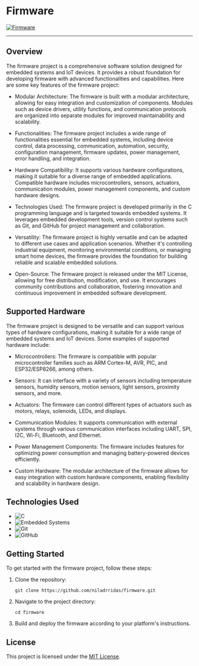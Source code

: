 # Firmware

[![Firmware](https://img.shields.io/badge/Firmware-Project-blue)](https://github.com/niladrridas/firmware)

---

## Overview

The firmware project is a comprehensive software solution designed for embedded systems and IoT devices. It provides a robust foundation for developing firmware with advanced functionalities and capabilities. Here are some key features of the firmware project:

- Modular Architecture: The firmware is built with a modular architecture, allowing for easy integration and customization of components. Modules such as device drivers, utility functions, and communication protocols are organized into separate modules for improved maintainability and scalability.

- Functionalities: The firmware project includes a wide range of functionalities essential for embedded systems, including device control, data processing, communication, automation, security, configuration management, firmware updates, power management, error handling, and integration.

- Hardware Compatibility: It supports various hardware configurations, making it suitable for a diverse range of embedded applications. Compatible hardware includes microcontrollers, sensors, actuators, communication modules, power management components, and custom hardware designs.

- Technologies Used: The firmware project is developed primarily in the C programming language and is targeted towards embedded systems. It leverages embedded development tools, version control systems such as Git, and GitHub for project management and collaboration.

- Versatility: The firmware project is highly versatile and can be adapted to different use cases and application scenarios. Whether it's controlling industrial equipment, monitoring environmental conditions, or managing smart home devices, the firmware provides the foundation for building reliable and scalable embedded solutions.

- Open-Source: The firmware project is released under the MIT License, allowing for free distribution, modification, and use. It encourages community contributions and collaboration, fostering innovation and continuous improvement in embedded software development.

## Supported Hardware

The firmware project is designed to be versatile and can support various types of hardware configurations, making it suitable for a wide range of embedded systems and IoT devices. Some examples of supported hardware include:

- Microcontrollers: The firmware is compatible with popular microcontroller families such as ARM Cortex-M, AVR, PIC, and ESP32/ESP8266, among others.

- Sensors: It can interface with a variety of sensors including temperature sensors, humidity sensors, motion sensors, light sensors, proximity sensors, and more.

- Actuators: The firmware can control different types of actuators such as motors, relays, solenoids, LEDs, and displays.

- Communication Modules: It supports communication with external systems through various communication interfaces including UART, SPI, I2C, Wi-Fi, Bluetooth, and Ethernet.

- Power Management Components: The firmware includes features for optimizing power consumption and managing battery-powered devices efficiently.

- Custom Hardware: The modular architecture of the firmware allows for easy integration with custom hardware components, enabling flexibility and scalability in hardware design.

## Technologies Used

- ![C](https://img.shields.io/badge/-C-orange)
- ![Embedded Systems](https://img.shields.io/badge/-Embedded_Systems-blue)
- ![Git](https://img.shields.io/badge/-Git-black)
- ![GitHub](https://img.shields.io/badge/-GitHub-lightgrey)


## Getting Started

To get started with the firmware project, follow these steps:

1. Clone the repository:

    ```
    git clone https://github.com/niladrridas/firmware.git
    ```

2. Navigate to the project directory:

    ```
    cd firmware
    ```

3. Build and deploy the firmware according to your platform's instructions.

## License

This project is licensed under the [MIT License](/LICENSE.md).

